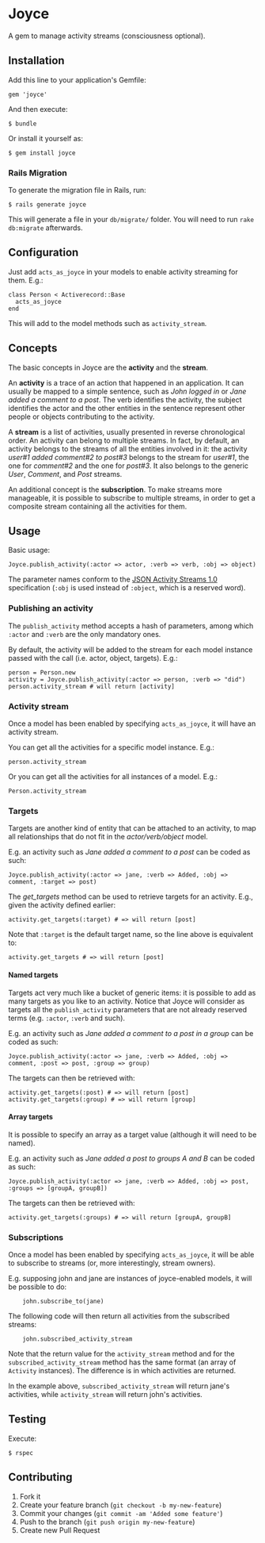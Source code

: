 # Joyce

A gem to manage activity streams (consciousness optional).


## Installation

Add this line to your application's Gemfile:

    gem 'joyce'

And then execute:

    $ bundle

Or install it yourself as:

    $ gem install joyce

### Rails Migration

To generate the migration file in Rails, run:

    $ rails generate joyce

This will generate a file in your `db/migrate/` folder. You will need to run `rake db:migrate` afterwards.


## Configuration

Just add `acts_as_joyce` in your models to enable activity streaming for them. E.g.:

    class Person < Activerecord::Base
      acts_as_joyce
    end

This will add to the model methods such as `activity_stream`.


## Concepts

The basic concepts in Joyce are the **activity** and the **stream**.

An **activity** is a trace of an action that happened in an application. It can usually be mapped to a simple sentence, such as _John logged in_ or _Jane added a comment to a post_. The verb identifies the activity, the subject identifies the actor and the other entities in the sentence represent other people or objects contributing to the activity.

A **stream** is a list of activities, usually presented in reverse chronological order. An activity can belong to multiple streams. In fact, by default, an activity belongs to the streams of all the entities involved in it: the activity _user#1 added comment#2 to post#3_ belongs to the stream for *user#1*, the one for *comment#2* and the one for *post#3*. It also belongs to the generic *User*, *Comment*, and *Post* streams.

An additional concept is the **subscription**. To make streams more manageable, it is possible to subscribe to multiple streams, in order to get a composite stream containing all the activities for them.


## Usage

Basic usage:

    Joyce.publish_activity(:actor => actor, :verb => verb, :obj => object)

The parameter names conform to the [JSON Activity Streams 1.0](http://activitystrea.ms/specs/json/1.0/) specification (`:obj` is used instead of `:object`, which is a reserved word).

### Publishing an activity

The `publish_activity` method accepts a hash of parameters, among which `:actor` and `:verb` are the only mandatory ones.

By default, the activity will be added to the stream for each model instance passed with the call (i.e. actor, object, targets). E.g.:

    person = Person.new
    activity = Joyce.publish_activity(:actor => person, :verb => "did")
    person.activity_stream # will return [activity]

### Activity stream

Once a model has been enabled by specifying `acts_as_joyce`, it will have an activity stream.

You can get all the activities for a specific model instance. E.g.:

    person.activity_stream

Or you can get all the activities for all instances of a model. E.g.:

    Person.activity_stream

### Targets

Targets are another kind of entity that can be attached to an activity, to map all relationships that do not fit in the *actor/verb/object* model.

E.g. an activity such as *Jane added a comment to a post* can be coded as such:

    Joyce.publish_activity(:actor => jane, :verb => Added, :obj => comment, :target => post)

The *get_targets* method can be used to retrieve targets for an activity. E.g., given the activity defined earlier:

    activity.get_targets(:target) # => will return [post]

Note that `:target` is the default target name, so the line above is equivalent to:

    activity.get_targets # => will return [post]

#### Named targets

Targets act very much like a bucket of generic items: it is possible to add as many targets as you like to an activity. Notice that Joyce will consider as targets all the `publish_activity` parameters that are not already reserved terms (e.g. `:actor`, `:verb` and such).

E.g. an activity such as *Jane added a comment to a post in a group* can be coded as such:

    Joyce.publish_activity(:actor => jane, :verb => Added, :obj => comment, :post => post, :group => group)

The targets can then be retrieved with:

    activity.get_targets(:post) # => will return [post]
    activity.get_targets(:group) # => will return [group]

#### Array targets

It is possible to specify an array as a target value (although it will need to be named).

E.g. an activity such as *Jane added a post to groups A and B* can be coded as such:

    Joyce.publish_activity(:actor => jane, :verb => Added, :obj => post, :groups => [groupA, groupB])

The targets can then be retrieved with:

    activity.get_targets(:groups) # => will return [groupA, groupB]

### Subscriptions

Once a model has been enabled by specifying `acts_as_joyce`, it will be able to subscribe to streams (or, more interestingly, stream owners).

E.g. supposing john and jane are instances of joyce-enabled models, it will be possible to do:

        john.subscribe_to(jane)

The following code will then return all activities from the subscribed streams:

        john.subscribed_activity_stream

Note that the return value for the `activity_stream` method and for the `subscribed_activity_stream` method has the same format (an array of `Activity` instances). The difference is in which activities are returned.

In the example above, `subscribed_activity_stream` will return jane's activities, while `activity_stream` will return john's activities.


## Testing

Execute:

    $ rspec


## Contributing

1. Fork it
2. Create your feature branch (`git checkout -b my-new-feature`)
3. Commit your changes (`git commit -am 'Added some feature'`)
4. Push to the branch (`git push origin my-new-feature`)
5. Create new Pull Request
